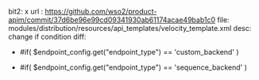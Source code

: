 bit2: x
url : https://github.com/wso2/product-apim/commit/37d6be96e99cd09341930ab61174acae49bab1c0
file: modules/distribution/resources/api_templates/velocity_template.xml
desc: change if condition
diff: 
-  #if( $endpoint_config.get("endpoint_type") == 'custom_backend' )
+  #if( $endpoint_config.get("endpoint_type") == 'sequence_backend' )
